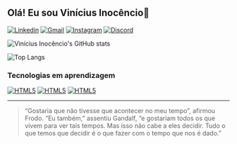 ## Olá! Eu sou Vinícius Inocêncio🧙 

[![Linkedin](https://img.shields.io/badge/LinkedIn-0077B5?style=for-the-badge&logo=linkedin&logoColor=white)](https://www.linkedin.com/in/vinicius-inoc%C3%AAncio-6a34a8302/)
[![Gmail](https://img.shields.io/badge/Gmail-D14836?style=for-the-badge&logo=gmail&logoColor=white)](mailto:vinicius1silva61@gmail.com?subject=Olá&body=Gostaria%20de%20falar%20com%20você.)
[![Instagram](https://img.shields.io/badge/Instagram-E4405F?style=for-the-badge&logo=instagram&logoColor=white)](https://www.instagram.com/vini.inocencio/)
[![Discord](https://img.shields.io/badge/Discord-7289DA?style=for-the-badge&logo=discord&logoColor=white)](https://discord.gg/3ZvarxDnsb)

![Vinícius Inocêncio's GitHub stats](https://github-readme-stats.vercel.app/api?username=inocenciooo&show_icons=true&theme=radical)

![Top Langs](https://github-readme-stats.vercel.app/api/top-langs/?username=inocenciooo&layout=compact)



### Tecnologias em aprendizagem
[![HTML5](https://img.shields.io/badge/HTML5-E34F26?style=for-the-badge&logo=html5&logoColor=white
)](#)
[![HTML5](https://img.shields.io/badge/CSS3-1572B6?style=for-the-badge&logo=css3&logoColor=white
)](#)
[![HTML5](https://img.shields.io/badge/JavaScript-F7DF1E?style=for-the-badge&logo=javascript&logoColor=black)](#)

---

> “Gostaria que não tivesse que acontecer no meu tempo”, afirmou Frodo. “Eu também,” assentiu Gandalf, “e gostariam todos os que vivem para ver tais tempos. Mas isso não cabe a eles decidir. Tudo o que temos que decidir é o que fazer com o tempo que nos é dado.”
